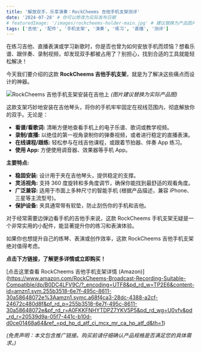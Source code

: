 ```yaml
---
title: '解放双手，乐享演奏：RockCheems 吉他手机支架测评'
date: '2024-07-28' # 你可以修改为实际发布日期
# featuredImage: '/images/rockcheems-holder-main.jpg' # 建议替换为产品图片路径
tags: ['吉他', '配件', '手机支架', '演奏', '练习', '直播', '测评']
---
```


在练习吉他、直播表演或学习新歌时，你是否也曾为如何安放手机而烦恼？想看乐谱、跟伴奏、录制视频，却发现双手都被占用了？别担心，找到合适的工具就能轻松解决！

今天我们要介绍的这款 **RockCheems 吉他手机支架**，就是为了解决这些痛点而设计的神器。

![RockCheems 吉他手机支架安装在吉他上](/images/rockcheems-holder-installed.jpg "RockCheems 吉他手机支架")
*(图片建议替换为实际产品图)*

这款支架巧妙地安装在吉他琴头，将你的手机牢牢固定在视线范围内，彻底解放你的双手。无论是：

*   **看谱/看歌词:** 清晰方便地查看手机上的电子乐谱、歌词或教学视频。
*   **录制/直播:** 以绝佳的第一视角录制你的弹奏视频，或者进行稳定的直播表演。
*   **在线课程/跟练:** 轻松参与在线吉他课程，或跟着节拍器、伴奏 App 练习。
*   **使用 App:** 方便使用调音器、效果器等手机 App。

**主要特点:**

*   **稳固安装:** 设计用于夹在吉他琴头，提供稳定的支撑。
*   **灵活视角:** 支持 360 度旋转和多角度调节，确保你能找到最舒适的观看角度。
*   **广泛兼容:** 适用于市面上多种尺寸的智能手机 (根据产品描述，兼容 iPhone、三星等主流型号)。
*   **保护设备:** 夹具通常带有软垫，防止刮伤你的手机和吉他。

对于经常需要边弹边看手机的吉他手来说，这款 RockCheems 手机支架无疑是一个非常实用的小配件，能显著提升你的练习和表演体验。

如果你也想提升自己的练琴、表演或创作效率，这款 RockCheems 吉他手机支架绝对值得考虑。

**点击下方链接，了解更多详情或立即购买！**

\[点击这里查看 RockCheems 吉他手机支架详情 (Amazon)](https://www.amazon.com/RockCheems-Broadcast-Recording-Suitable-Compatible/dp/B0DC4LFV9C/?_encoding=UTF8&pd_rd_w=TP2E6&content-id=amzn1.sym.255b3518-6e7f-495c-8611-30a58648072e%3Aamzn1.symc.a68f4ca3-28dc-4388-a2cf-24672c480d8f&pf_rd_p=255b3518-6e7f-495c-8611-30a58648072e&pf_rd_r=A0FKKFNHYTDPZ7YKV5P5&pd_rd_wg=U0vfv&pd_rd_r=20539d9a-05f7-441c-b10d-d0ce01468a64&ref_=pd_hp_d_atf_ci_mcx_mr_ca_hp_atf_d&th=1)

*(免责声明：本文包含推广链接。购买前请仔细确认产品规格是否满足您的具体需求。)*
